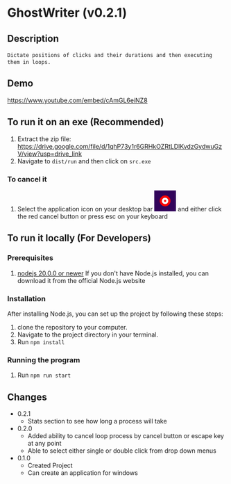 # GhostWriter (v0.2.1)

## Description

    Dictate positions of clicks and their durations and then executing them in loops.

## Demo
https://www.youtube.com/embed/cAmGL6eiNZ8

## To run it on an exe (Recommended)
1.  Extract the zip file: https://drive.google.com/file/d/1qhP73y1r6GRHkOZRtLDlKvdzGydwuGzV/view?usp=drive_link
2.  Navigate to `dist/run` and then click on `src.exe`


### To cancel it
1. Select the application icon on your desktop bar ![Icon](./src/icon.png) and either click the red cancel button or press esc on your keyboard

## To run it locally (For Developers)

### Prerequisites  
1. [nodejs 20.0.0 or newer](https://nodejs.org/) If you don't have Node.js installed, you can download it from the official Node.js website


### Installation
After installing Node.js, you can set up the project by following these steps:

1. clone the repository to your computer. 
2. Navigate to the project directory in your terminal.
3. Run `npm install`

### Running the program

1. Run `npm run start`

## Changes

- 0.2.1
  - Stats section to see how long a process will take
- 0.2.0 
  - Added ability to cancel loop process by cancel button or escape key at any point
  - Able to select either single or double click from drop down menus
- 0.1.0 
  - Created Project
  - Can create an application for windows